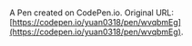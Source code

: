 # 

A Pen created on CodePen.io. Original URL: [https://codepen.io/yuan0318/pen/wvqbmEg](https://codepen.io/yuan0318/pen/wvqbmEg).


